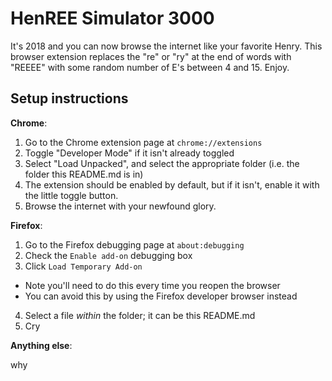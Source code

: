 # HenREE Simulator 3000
It's 2018 and you can now browse the internet like your favorite Henry. This browser extension replaces the "re" or "ry" at the end of words with "REEEE" with some random number of E's between 4 and 15. Enjoy.


## Setup instructions

**Chrome**:

1. Go to the Chrome extension page at `chrome://extensions`
2. Toggle "Developer Mode" if it isn't already toggled
3. Select "Load Unpacked", and select the appropriate folder (i.e. the folder this README.md is in)
4. The extension should be enabled by default, but if it isn't, enable it with the little toggle button.
5. Browse the internet with your newfound glory.

**Firefox**:
1. Go to the Firefox debugging page at `about:debugging`
2. Check the `Enable add-on` debugging box
3. Click `Load Temporary Add-on`
  * Note you'll need to do this every time you reopen the browser
  * You can avoid this by using the Firefox developer browser instead
4. Select a file *within* the folder; it can be this README.md
5. Cry



**Anything else**:

why
